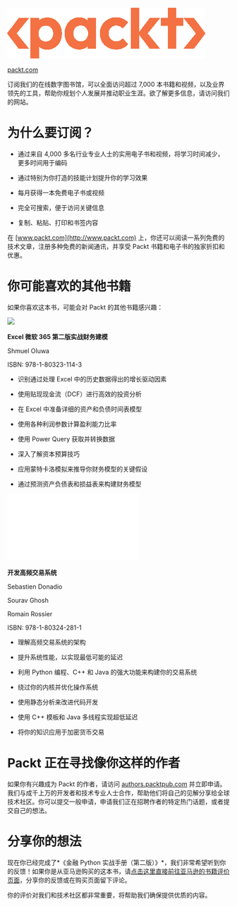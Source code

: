 ![](img/New_Packt_Logo.png)

[packt.com](http://packt.com)

订阅我们的在线数字图书馆，可以全面访问超过 7,000 本书籍和视频，以及业界领先的工具，帮助你规划个人发展并推动职业生涯。欲了解更多信息，请访问我们的网站。

# 为什么要订阅？

+   通过来自 4,000 多名行业专业人士的实用电子书和视频，将学习时间减少，更多时间用于编码

+   通过特别为你打造的技能计划提升你的学习效果

+   每月获得一本免费电子书或视频

+   完全可搜索，便于访问关键信息

+   复制、粘贴、打印和书签内容

在 [www.packt.com](http://www.packt.com) 上，你还可以阅读一系列免费的技术文章，注册多种免费的新闻通讯，并享受 Packt 书籍和电子书的独家折扣和优惠。

# 你可能喜欢的其他书籍

如果你喜欢这本书，可能会对 Packt 的其他书籍感兴趣：

![](https://www.packtpub.com/product/hands-on-financial-modeling-with-excel-for-microsoft-365-second-edition/9781803231143)

**Excel 微软 365 第二版实战财务建模**

Shmuel Oluwa

ISBN: 978-1-80323-114-3

+   识别通过处理 Excel 中的历史数据得出的增长驱动因素

+   使用贴现现金流（DCF）进行高效的投资分析

+   在 Excel 中准备详细的资产和负债时间表模型

+   使用各种利润参数计算盈利能力比率

+   使用 Power Query 获取并转换数据

+   深入了解资本预算技巧

+   应用蒙特卡洛模拟来推导你财务模型的关键假设

+   通过预测资产负债表和损益表来构建财务模型

![](img/Other_Books_You_May_Enjoy.xhtml)

**开发高频交易系统**

Sebastien Donadio

Sourav Ghosh

Romain Rossier

ISBN: 978-1-80324-281-1

+   理解高频交易系统的架构

+   提升系统性能，以实现最低可能的延迟

+   利用 Python 编程、C++ 和 Java 的强大功能来构建你的交易系统

+   绕过你的内核并优化操作系统

+   使用静态分析来改进代码开发

+   使用 C++ 模板和 Java 多线程实现超低延迟

+   将你的知识应用于加密货币交易

# Packt 正在寻找像你这样的作者

如果你有兴趣成为 Packt 的作者，请访问 [authors.packtpub.com](http://authors.packtpub.com) 并立即申请。我们与成千上万的开发者和技术专业人士合作，帮助他们将自己的见解分享给全球技术社区。你可以提交一般申请，申请我们正在招聘作者的特定热门话题，或者提交自己的想法。

# 分享你的想法

现在你已经完成了*《金融 Python 实战手册（第二版）》*，我们非常希望听到你的反馈！如果你是从亚马逊购买的这本书，请[点击这里直接前往亚马逊的书籍评价页面](https://packt.link/r/1803243198)，分享你的反馈或在购买页面留下评论。

你的评价对我们和技术社区都非常重要，将帮助我们确保提供优质的内容。
